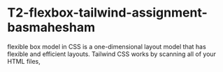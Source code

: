# T2-flexbox-tailwind-assignment-basmahesham
flexible box model in CSS is a one-dimensional layout model that has flexible and efficient layouts. Tailwind CSS works by scanning all of your HTML files,

